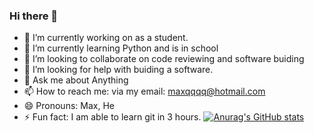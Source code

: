 ### Hi there 👋
- 🔭 I’m currently working on as a student.
- 🌱 I’m currently learning Python and is in school
- 👯 I’m looking to collaborate on code reviewing and software buiding
- 🤔 I’m looking for help with buiding a software.
- 💬 Ask me about Anything
- 📫 How to reach me: via my email: maxqqqq@hotmail.com 
- 😄 Pronouns: Max, He
- ⚡ Fun fact: I am able to learn git in 3 hours.
[![Anurag's GitHub stats](https://github-readme-stats.vercel.app/api?username=qqiumax)](https://github.com/anuraghazra/github-readme-stats)
